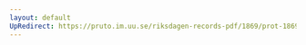```yaml
---
layout: default
UpRedirect: https://pruto.im.uu.se/riksdagen-records-pdf/1869/prot-1869--ak--501.pdf
---
```

